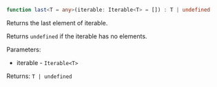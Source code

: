 ```typescript
function last<T = any>(iterable: Iterable<T> = []) : T | undefined
```

Returns the last element of iterable.

Returns `undefined` if the iterable has no elements.

Parameters:
* iterable - `Iterable<T>`

Returns: `T | undefined`
